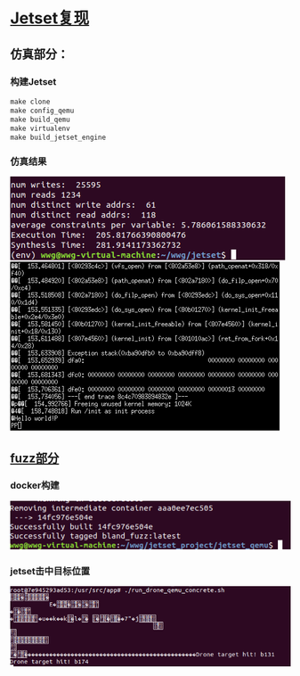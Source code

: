 # [Jetset复现](https://github.com/aerosec/jetset/)
## 仿真部分：
### 构建Jetset
    make clone
    make config_qemu
    make build_qemu
    make virtualenv
    make build_jetset_engine
### 仿真结果
![jetset仿真结果](https://github.com/Cyber-Security-Team/binary_function_similarity/blob/main/image/jetset%E4%BB%BF%E7%9C%9F%E7%BB%93%E6%9E%9C.png)
![image](https://github.com/Cyber-Security-Team/binary_function_similarity/blob/main/image/1.png)
## [fuzz部分](https://github.com/aerosec/jetset_fuzzer/tree/master)
### docker构建
![构建docker](https://github.com/Cyber-Security-Team/binary_function_similarity/blob/main/image/%E6%9E%84%E5%BB%BAdocker.png)
### jetset击中目标位置
![击中目标](https://github.com/Cyber-Security-Team/binary_function_similarity/blob/main/image/%E7%9B%AE%E6%A0%87%E5%87%BB%E4%B8%AD.png)
